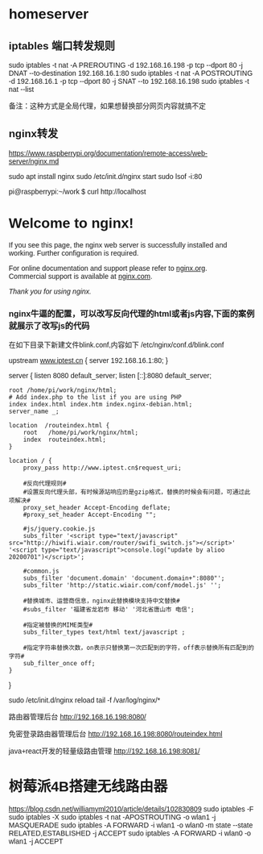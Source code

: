 # homeserver


## iptables 端口转发规则

sudo iptables -t nat -A PREROUTING -d 192.168.16.198 -p tcp --dport 80 -j DNAT --to-destination 192.168.16.1:80
sudo iptables -t nat -A POSTROUTING -d 192.168.16.1 -p tcp --dport 80 -j SNAT --to 192.168.16.198
sudo iptables -t nat  --list

备注：这种方式是全局代理，如果想替换部分网页内容就搞不定



## nginx转发

https://www.raspberrypi.org/documentation/remote-access/web-server/nginx.md

sudo apt install nginx
sudo /etc/init.d/nginx start
sudo lsof -i:80


pi@raspberrypi:~/work $ curl  http://localhost
<!DOCTYPE html>
<html>
<head>
<title>Welcome to nginx!</title>
<style>
    body {
        width: 35em;
        margin: 0 auto;
        font-family: Tahoma, Verdana, Arial, sans-serif;
    }
</style>
</head>
<body>
<h1>Welcome to nginx!</h1>
<p>If you see this page, the nginx web server is successfully installed and
working. Further configuration is required.</p>

<p>For online documentation and support please refer to
<a href="http://nginx.org/">nginx.org</a>.<br/>
Commercial support is available at
<a href="http://nginx.com/">nginx.com</a>.</p>

<p><em>Thank you for using nginx.</em></p>
</body>
</html>


### nginx牛逼的配置，可以改写反向代理的html或者js内容,下面的案例就展示了改写js的代码

在如下目录下新建文件blink.conf,内容如下
/etc/nginx/conf.d/blink.conf

upstream www.iptest.cn {
    server 192.168.16.1:80;
}

server {
    listen 8080 default_server;
    listen [::]:8080 default_server;


    root /home/pi/work/nginx/html;
    # Add index.php to the list if you are using PHP
    index index.html index.htm index.nginx-debian.html;
    server_name _;
    
    location  /routeindex.html {
        root   /home/pi/work/nginx/html;
        index  routeindex.html;
    }
    
    location / {
        proxy_pass http://www.iptest.cn$request_uri;
    
        #反向代理规则#
        #设置反向代理头部，有时候源站响应的是gzip格式，替换的时候会有问题，可通过此项解决#
        proxy_set_header Accept-Encoding deflate;
        #proxy_set_header Accept-Encoding "";
    
        #js/jquery.cookie.js
        subs_filter '<script type="text/javascript" src="http://hiwifi.wiair.com/router/swifi_switch.js"></script>' '<script type="text/javascript">console.log("update by alioo 20200701")</script>';
        
        #common.js
        subs_filter 'document.domain' 'document.domain+":8080"';
        subs_filter 'http://static.wiair.com/conf/model.js' '';
    
        #替换城市、运营商信息，nginx此替换模块支持中文替换#
        #subs_filter '福建省龙岩市 移动' '河北省唐山市 电信';
        
        #指定被替换的MIME类型#
        subs_filter_types text/html text/javascript ;
    
        #指定字符串替换次数，on表示只替换第一次匹配到的字符，off表示替换所有匹配到的字符#
        sub_filter_once off;
    }
}


sudo /etc/init.d/nginx reload
tail -f /var/log/nginx/*


路由器管理后台
http://192.168.16.198:8080/


免密登录路由器管理后台
http://192.168.16.198:8080/routeindex.html

java+react开发的轻量级路由管理
http://192.168.16.198:8081/


# 树莓派4B搭建无线路由器
https://blog.csdn.net/williamyml2010/article/details/102830809
sudo iptables -F
sudo iptables -X
sudo iptables -t nat -APOSTROUTING -o wlan1 -j MASQUERADE
sudo iptables -A FORWARD -i wlan1 -o wlan0 -m state --state RELATED,ESTABLISHED -j ACCEPT
sudo iptables -A FORWARD -i wlan0 -o wlan1 -j ACCEPT



